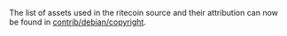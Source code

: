The list of assets used in the ritecoin source and their attribution can now be found in [contrib/debian/copyright](../contrib/debian/copyright).
